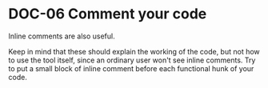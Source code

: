 # DOC-06 Comment your code

Inline comments are also useful.

Keep in mind that these should explain the working of the code, but not how to use the tool itself, since an ordinary user won't see inline comments. Try to put a small block of inline comment before each functional hunk of your code.
